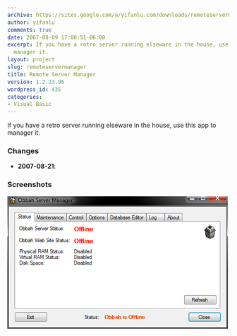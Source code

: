 ```yaml
---
archive: https://sites.google.com/a/yifanlu.com/downloads/remoteservermanager.zip
author: yifanlu
comments: true
date: 2007-08-09 17:00:51-06:00
excerpt: If you have a retro server running elseware in the house, use this app to
  manager it.
layout: project
slug: remoteservermanager
title: Remote Server Manager
version: 1.2.23.96
wordpress_id: 435
categories:
- Visual Basic
---
```


If you have a retro server running elseware in the house, use this app to manager it.

### Changes

* **2007-08-21**: 

### Screenshots

![Screen 0](/images/2012/01/remoteservermanager_screen.png)

